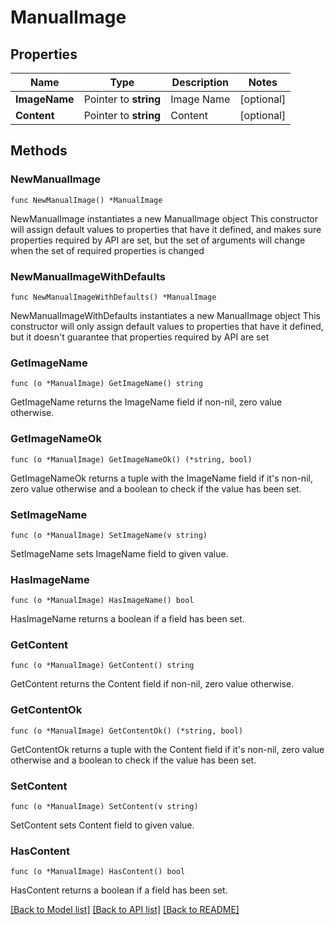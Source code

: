 # ManualImage

## Properties

Name | Type | Description | Notes
------------ | ------------- | ------------- | -------------
**ImageName** | Pointer to **string** | Image Name | [optional] 
**Content** | Pointer to **string** | Content | [optional] 

## Methods

### NewManualImage

`func NewManualImage() *ManualImage`

NewManualImage instantiates a new ManualImage object
This constructor will assign default values to properties that have it defined,
and makes sure properties required by API are set, but the set of arguments
will change when the set of required properties is changed

### NewManualImageWithDefaults

`func NewManualImageWithDefaults() *ManualImage`

NewManualImageWithDefaults instantiates a new ManualImage object
This constructor will only assign default values to properties that have it defined,
but it doesn't guarantee that properties required by API are set

### GetImageName

`func (o *ManualImage) GetImageName() string`

GetImageName returns the ImageName field if non-nil, zero value otherwise.

### GetImageNameOk

`func (o *ManualImage) GetImageNameOk() (*string, bool)`

GetImageNameOk returns a tuple with the ImageName field if it's non-nil, zero value otherwise
and a boolean to check if the value has been set.

### SetImageName

`func (o *ManualImage) SetImageName(v string)`

SetImageName sets ImageName field to given value.

### HasImageName

`func (o *ManualImage) HasImageName() bool`

HasImageName returns a boolean if a field has been set.

### GetContent

`func (o *ManualImage) GetContent() string`

GetContent returns the Content field if non-nil, zero value otherwise.

### GetContentOk

`func (o *ManualImage) GetContentOk() (*string, bool)`

GetContentOk returns a tuple with the Content field if it's non-nil, zero value otherwise
and a boolean to check if the value has been set.

### SetContent

`func (o *ManualImage) SetContent(v string)`

SetContent sets Content field to given value.

### HasContent

`func (o *ManualImage) HasContent() bool`

HasContent returns a boolean if a field has been set.


[[Back to Model list]](../README.md#documentation-for-models) [[Back to API list]](../README.md#documentation-for-api-endpoints) [[Back to README]](../README.md)


